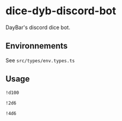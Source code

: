# dice-dyb-discord-bot

DayBar's discord dice bot.

## Environnements
See `src/types/env.types.ts`

## Usage
`!d100`

`!2d6`

`!4d6`